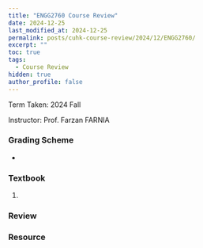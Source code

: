 ```yaml
---
title: "ENGG2760 Course Review"
date: 2024-12-25
last_modified_at: 2024-12-25
permalink: posts/cuhk-course-review/2024/12/ENGG2760/
excerpt: ""
toc: true
tags:
  - Course Review
hidden: true
author_profile: false
---
```


Term Taken: 2024 Fall

Instructor: Prof. Farzan FARNIA

### Grading Scheme
* 

### Textbook
1. 

### Review


### Resource
